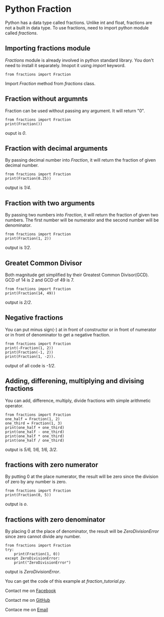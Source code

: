 # Python Fraction
Python has a data type called fractions. Unlike int and float, fractions are not a built in data type. To use fractions, need to import python module called *fractions*.

## Importing fractions module
*Fractions* module is already involved in python standard library. You don't need to install it separately. Imopot it using *import* keyword.
```
from fractions import Fraction
```
Import *Fraction* method from *fractions* class.

## Fraction without argumnts
Fraction can be used without passing any argument. It will return "0".
```
from fractions import Fraction
print(Fraction())
```
 ouput is *0*.

## Fraction with decimal arguments
By passing decimal number into *Fraction*, it will return the fraction of given decimal number.
```
from fractions import Fraction
print(Fraction(0.25))
```
output is *1/4*.

## Fraction with two arguments
By passing two numbers into *Fraction*, it will return the fraction of given two numbers. The first number will be numerator and the second number will be denominator.
```
from fractions import Fraction
print(Fraction(1, 2))
```
output is *1/2*.

## Greatet Common Divisor

Both magnitude get simplified by their Greatest Common Divisor(GCD). GCD of 14 is 2 and GCD of 49 is 7.
```
from fractions import Fraction
print(Fraction(14, 49))
```
output is *2/2*.

## Negative fractions 

You can put minus sign(-) at in front of constructor or in front of numerator or in front of denominator to get a negative fraction.
```
from fractions import Fraction
print(-Fraction(1, 2))
print(Fraction(-1, 2))
print(Fraction(1, -2)).
```
output of all code is *-1/2*.

## Adding, differening, multiplying and divising fractions 
You can add, difference, multiply, divide fractions with simple arithmetic operator.
```
from fractions import Fraction
one_half = Fraction(1, 2)
one_third = Fraction(1, 3)
print(one_half + one_third)
print(one_half - one_third)
print(one_half * one_third)
print(one_half / one_third)
```
output is *5/6, 1/6, 1/6, 3/2*.

## fractions with zero numerator
By putting 0 at the place numerator, the result will be zero since the division of zero by any number is zero.
```
from fractions import Fraction
print(Fraction(0, 5))
```
output is *o*.

## fractions with zero denominator
By placing 0 at the place of denominator, the result will be *ZeroDivisionError* since zero cannot divide any number.
```
from fractions import Fraction
try:
    print(Fraction(1, 0))
except ZeroDivisionError:
    print("ZeroDivisionError")
```
output is *ZeroDivisionError*.

You can get the code of this example at *fraction_tutorial.py*.

Contact me on [Facebook](https://www.facebook.com/zinyaw3063)

Contact me on [GitHub](https://www.github.com/aungnyeinchan351)

Contace me on [Email](aungnyeinchan3063@protonmail.com)
